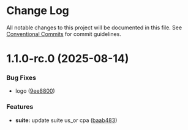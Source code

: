 # Change Log

All notable changes to this project will be documented in this file.
See [Conventional Commits](https://conventionalcommits.org) for commit guidelines.

# 1.1.0-rc.0 (2025-08-14)


### Bug Fixes

* logo ([9ee8800](https://github.com/zerobias-org/suite/commit/9ee8800ef775ca64794cac741679a6f0f0264427))


### Features

* **suite:** update suite us_or cpa ([baab483](https://github.com/zerobias-org/suite/commit/baab4836bb8c8e61a7f362214426565087bbc0ed))
